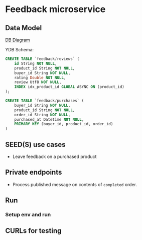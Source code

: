 # Feedback microservice

## Data Model

[DB Diagram](https://dbdiagram.io/d/ecom-67b96d09263d6cf9a01083b2)

YDB Schema:

```sql
CREATE TABLE `feedback/reviews` (
    id String NOT NULL,
    product_id String NOT NULL,
    buyer_id String NOT NULL,
    rating Double NOT NULL,
    review Utf8 NOT NULL,
    INDEX idx_product_id GLOBAL ASYNC ON (product_id)
);
```

```sql
CREATE TABLE `feedback/purchases` (
    buyer_id String NOT NULL,
    product_id String NOT NULL,
    order_id String NOT NULL,
    purchased_at Datetime NOT NULL,
    PRIMARY KEY (buyer_id, product_id, order_id)
)
```

## SEED(S) use cases

- Leave feedback on a purchased product

## Private endpoints

- Process published message on contents of `completed` order.

## Run

### Setup env and run

## CURLs for testing
